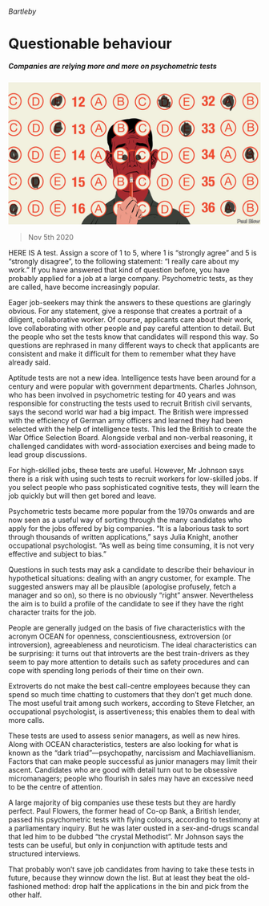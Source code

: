 ###### Bartleby

# Questionable behaviour 

##### Companies are relying more and more on psychometric tests 

![image](images/20201107_WBD001_0.jpg) 

> Nov 5th 2020 

HERE IS A test. Assign a score of 1 to 5, where 1 is “strongly agree” and 5 is “strongly disagree”, to the following statement: “I really care about my work.” If you have answered that kind of question before, you have probably applied for a job at a large company. Psychometric tests, as they are called, have become increasingly popular.

Eager job-seekers may think the answers to these questions are glaringly obvious. For any statement, give a response that creates a portrait of a diligent, collaborative worker. Of course, applicants care about their work, love collaborating with other people and pay careful attention to detail. But the people who set the tests know that candidates will respond this way. So questions are rephrased in many different ways to check that applicants are consistent and make it difficult for them to remember what they have already said.


Aptitude tests are not a new idea. Intelligence tests have been around for a century and were popular with government departments. Charles Johnson, who has been involved in psychometric testing for 40 years and was responsible for constructing the tests used to recruit British civil servants, says the second world war had a big impact. The British were impressed with the efficiency of German army officers and learned they had been selected with the help of intelligence tests. This led the British to create the War Office Selection Board. Alongside verbal and non-verbal reasoning, it challenged candidates with word-association exercises and being made to lead group discussions.

For high-skilled jobs, these tests are useful. However, Mr Johnson says there is a risk with using such tests to recruit workers for low-skilled jobs. If you select people who pass sophisticated cognitive tests, they will learn the job quickly but will then get bored and leave.

Psychometric tests became more popular from the 1970s onwards and are now seen as a useful way of sorting through the many candidates who apply for the jobs offered by big companies. “It is a laborious task to sort through thousands of written applications,” says Julia Knight, another occupational psychologist. “As well as being time consuming, it is not very effective and subject to bias.”

Questions in such tests may ask a candidate to describe their behaviour in hypothetical situations: dealing with an angry customer, for example. The suggested answers may all be plausible (apologise profusely, fetch a manager and so on), so there is no obviously “right” answer. Nevertheless the aim is to build a profile of the candidate to see if they have the right character traits for the job.

People are generally judged on the basis of five characteristics with the acronym OCEAN for openness, conscientiousness, extroversion (or introversion), agreeableness and neuroticism. The ideal characteristics can be surprising: it turns out that introverts are the best train-drivers as they seem to pay more attention to details such as safety procedures and can cope with spending long periods of their time on their own.

Extroverts do not make the best call-centre employees because they can spend so much time chatting to customers that they don’t get much done. The most useful trait among such workers, according to Steve Fletcher, an occupational psychologist, is assertiveness; this enables them to deal with more calls.

These tests are used to assess senior managers, as well as new hires. Along with OCEAN characteristics, testers are also looking for what is known as the “dark triad”—psychopathy, narcissism and Machiavellianism. Factors that can make people successful as junior managers may limit their ascent. Candidates who are good with detail turn out to be obsessive micromanagers; people who flourish in sales may have an excessive need to be the centre of attention.

A large majority of big companies use these tests but they are hardly perfect. Paul Flowers, the former head of Co-op Bank, a British lender, passed his psychometric tests with flying colours, according to testimony at a parliamentary inquiry. But he was later ousted in a sex-and-drugs scandal that led him to be dubbed “the crystal Methodist”. Mr Johnson says the tests can be useful, but only in conjunction with aptitude tests and structured interviews.

That probably won’t save job candidates from having to take these tests in future, because they winnow down the list. But at least they beat the old-fashioned method: drop half the applications in the bin and pick from the other half.

